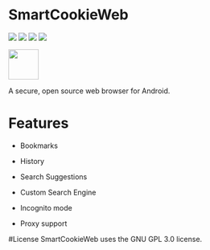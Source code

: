 # SmartCookieWeb
<img src="https://img.shields.io/static/v1.svg?label=Rating&message=4/5&color=green"/> <img src="https://img.shields.io/static/v1.svg?label=License&message=GPLv3&color=brightgreen"/> <img src="https://img.shields.io/static/v1.svg?label=Downloads&message=7,000&color=brightgreen"/> <img src="https://img.shields.io/github/stars/CookieGamesOfficial/SmartCookieWeb.svg?style=social"/>

<a href="https://play.google.com/store/apps/details?id=com.cookiegames.smartcookie"><img src="https://play.google.com/intl/en_us/badges/images/generic/en_badge_web_generic.png" height="60"></a>

A secure, open source web browser for Android.

# Features
* Bookmarks

* History

* Search Suggestions

* Custom Search Engine

* Incognito mode

* Proxy support

#License
SmartCookieWeb uses the GNU GPL 3.0 license.
